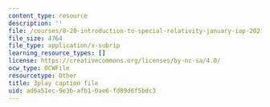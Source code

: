 ```yaml
---
content_type: resource
description: ''
file: /courses/8-20-introduction-to-special-relativity-january-iap-2021/ad6a51ec9e3bafb10ae6fd89d6f5bdc3_OCQGydLI5LY.srt
file_size: 4764
file_type: application/x-subrip
learning_resource_types: []
license: https://creativecommons.org/licenses/by-nc-sa/4.0/
ocw_type: OCWFile
resourcetype: Other
title: 3play caption file
uid: ad6a51ec-9e3b-afb1-0ae6-fd89d6f5bdc3
---
```

